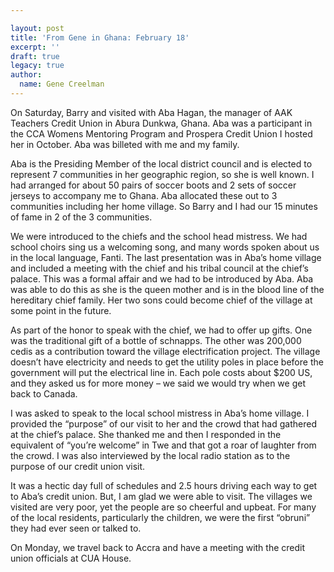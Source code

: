 ```yaml
---

layout: post
title: 'From Gene in Ghana: February 18'
excerpt: ''
draft: true
legacy: true
author:
  name: Gene Creelman
---
```


<p>On Saturday, Barry and visited with Aba Hagan, the manager of <span class="caps">AAK</span> Teachers Credit Union in Abura Dunkwa, Ghana. Aba was a participant in the <span class="caps">CCA</span> Womens Mentoring Program and Prospera Credit Union I hosted her in October. Aba was billeted with me and my family.</p>
<p>Aba is the Presiding Member of the local district council and is elected to represent 7 communities in her geographic region, so she is well known. I had arranged for about 50 pairs of soccer boots and 2 sets of soccer jerseys to accompany me to Ghana. Aba allocated these out to 3 communities including her home village. So Barry and I had our 15 minutes of fame in 2 of the 3 communities.</p>
<p>We were introduced to the chiefs and the school head mistress. We had school choirs sing us a welcoming song, and many words spoken about us in the local language, Fanti. The last presentation was in Aba&#8217;s home village and included a meeting with the chief and his tribal council at the chief’s palace. This was a formal affair and we had to be introduced by Aba. Aba was able to do this as she is the queen mother and is in the blood line of the hereditary chief family. Her two sons could become chief of the village at some point in the future.</p>
<p>As part of the honor to speak with the chief, we had to offer up gifts. One was the traditional gift of a bottle of schnapps. The other was 200,000 cedis as a contribution toward the village electrification project. The village doesn’t have electricity and needs to get the utility poles in place before the government will put the electrical line in. Each pole costs about $200 US, and they asked us for more money &#8211; we said we would try when we get back to Canada.</p>
<p>I was asked to speak to the local school mistress in Aba&#8217;s home village. I provided the &#8220;purpose&#8221; of our visit to her and the crowd that had gathered at the chief&#8217;s palace. She thanked me and then I responded in the equivalent of &#8220;you&#8217;re welcome&#8221; in Twe and that got a roar of laughter from the crowd. I was also interviewed by the local radio station as to the purpose of our credit union visit.</p>
<p>It was a hectic day full of schedules and 2.5 hours driving each way to get to Aba&#8217;s credit union. But, I am glad we were able to visit. The villages we visited are very poor, yet the people are so cheerful and upbeat. For many of the local residents, particularly the children, we were the first &#8220;obruni&#8221; they had ever seen or talked to.</p>
<p>On Monday, we travel back to Accra and have a meeting with the credit union officials at <span class="caps">CUA</span> House.</p>

